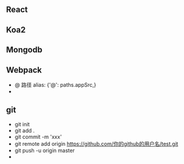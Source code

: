## React 


## Koa2


## Mongodb


## Webpack
- @ 路径   alias: {'@': paths.appSrc,}
- 


## git 
- git init
- git add . 
- git commit -m 'xxx'
- git remote add origin https://github.com/你的github的用户名/test.git
- git push -u origin master
- 